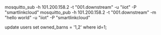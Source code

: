 mosquitto_sub -h 101.200.158.2 -t "001.downstream" -u "iiot" -P "smartlinkcloud"
mosquitto_pub -h 101.200.158.2 -t "001.downstream" -m "hello world" -u "iiot" -P "smartlinkcloud"

update users set owned_barns = '1,2' where id=1;